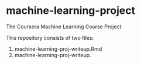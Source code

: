 machine-learning-project
========================

The Coursera Machine Learning Course Project

This repository consists of two files:
1. machine-learning-proj-writeup.Rmd
2. machine-learning-proj-writeup.
